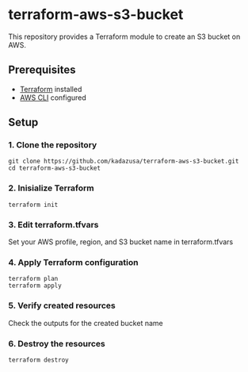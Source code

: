 # terraform-aws-s3-bucket

This repository provides a Terraform module to create an S3 bucket on AWS.

## Prerequisites

- [Terraform](https://www.terraform.io/downloads) installed
- [AWS CLI](https://docs.aws.amazon.com/cli/latest/userguide/install-cliv2.html) configured

## Setup

### 1. Clone the repository

```
git clone https://github.com/kadazusa/terraform-aws-s3-bucket.git
cd terraform-aws-s3-bucket
```

### 2. Inisialize Terraform

```
terraform init
```

### 3. Edit terraform.tfvars

Set your AWS profile, region, and S3 bucket name in terraform.tfvars

### 4. Apply Terraform configuration

```
terraform plan
terraform apply
```

### 5. Verify created resources

Check the outputs for the created bucket name

### 6. Destroy the resources

```
terraform destroy
```
